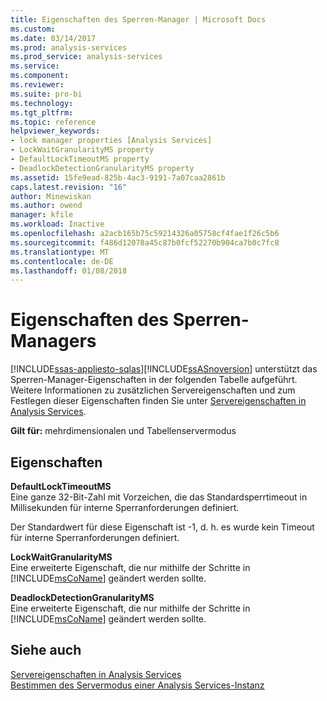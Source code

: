 ```yaml
---
title: Eigenschaften des Sperren-Manager | Microsoft Docs
ms.custom: 
ms.date: 03/14/2017
ms.prod: analysis-services
ms.prod_service: analysis-services
ms.service: 
ms.component: 
ms.reviewer: 
ms.suite: pro-bi
ms.technology: 
ms.tgt_pltfrm: 
ms.topic: reference
helpviewer_keywords:
- lock manager properties [Analysis Services]
- LockWaitGranularityMS property
- DefaultLockTimeoutMS property
- DeadlockDetectionGranularityMS property
ms.assetid: 15fe9ead-825b-4ac3-9191-7a07caa2861b
caps.latest.revision: "16"
author: Minewiskan
ms.author: owend
manager: kfile
ms.workload: Inactive
ms.openlocfilehash: a2acb165b75c59214326a05758cf4fae1f26c5b6
ms.sourcegitcommit: f486d12078a45c87b0fcf52270b904ca7b0c7fc8
ms.translationtype: MT
ms.contentlocale: de-DE
ms.lasthandoff: 01/08/2018
---
```

# <a name="lock-manager-properties"></a>Eigenschaften des Sperren-Managers
[!INCLUDE[ssas-appliesto-sqlas](../../includes/ssas-appliesto-sqlas.md)][!INCLUDE[ssASnoversion](../../includes/ssasnoversion-md.md)] unterstützt das Sperren-Manager-Eigenschaften in der folgenden Tabelle aufgeführt. Weitere Informationen zu zusätzlichen Servereigenschaften und zum Festlegen dieser Eigenschaften finden Sie unter [Servereigenschaften in Analysis Services](../../analysis-services/server-properties/server-properties-in-analysis-services.md).  
  
 **Gilt für:** mehrdimensionalen und Tabellenservermodus  
  
## <a name="properties"></a>Eigenschaften  
 **DefaultLockTimeoutMS**  
 Eine ganze 32-Bit-Zahl mit Vorzeichen, die das Standardsperrtimeout in Millisekunden für interne Sperranforderungen definiert.  
  
 Der Standardwert für diese Eigenschaft ist -1, d. h. es wurde kein Timeout für interne Sperranforderungen definiert.  
  
 **LockWaitGranularityMS**  
 Eine erweiterte Eigenschaft, die nur mithilfe der Schritte in [!INCLUDE[msCoName](../../includes/msconame-md.md)] geändert werden sollte.  
  
 **DeadlockDetectionGranularityMS**  
 Eine erweiterte Eigenschaft, die nur mithilfe der Schritte in [!INCLUDE[msCoName](../../includes/msconame-md.md)] geändert werden sollte.  
  
## <a name="see-also"></a>Siehe auch  
 [Servereigenschaften in Analysis Services](../../analysis-services/server-properties/server-properties-in-analysis-services.md)   
 [Bestimmen des Servermodus einer Analysis Services-Instanz](../../analysis-services/instances/determine-the-server-mode-of-an-analysis-services-instance.md)  
  
  
